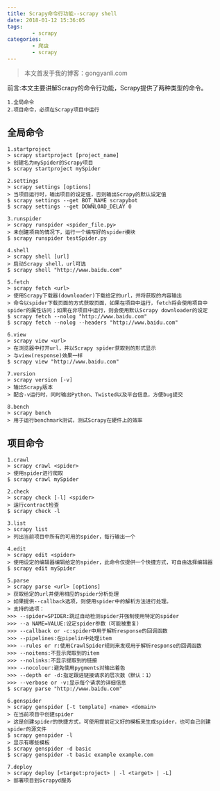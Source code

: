 ```yaml
---
title: Scrapy命令行功能--scrapy shell
date: 2018-01-12 15:36:05
tags:
		- scrapy
categories:
		- 爬虫
		- scrapy
---
```

>本文首发于我的博客：gongyanli.com

前言:本文主要讲解Scrapy的命令行功能，Scrapy提供了两种类型的命令。
	
	1.全局命令
	2.项目命令，必须在Scrapy项目中运行
<!--more-->
## 全局命令
	1.startproject
	> scrapy startproject [project_name]
	> 创建名为mySpider的Scrapy项目
	$ scrapy startproject mySpider
	
	2.settings
	> scrapy settings [options]
	> 当项目运行时，输出项目的设定值，否则输出Scrapy的默认设定值
	$ scrapy settings --get BOT_NAME scrapybot
	$ scrapy settings --get DOWNLOAD_DELAY 0

	3.runspider
	> scrapy runspider <spider_file.py>
	> 未创建项目的情况下，运行一个编写好的spider模块
	$ scrapy runspider testSpider.py
	
	4.shell
	> scrapy shell [url]
	> 启动Scrapy shell，url可选
	$ scrapy shell "http://www.baidu.com"

	5.fetch
	> scrapy fetch <url>
	> 使用Scrapy下载器(downloader)下载给定的url，并将获取的内容输出
	> 命令以spider下载页面的方式获取页面，如果在项目中运行，fetch将会使用项目中spider的属性访问；如果在非项目中运行，则会使用默认Scrapy downloader的设定
	$ scrapy fetch --nolog "http://www.baidu.com"
	$ scrapy fetch --nolog --headers "http://www.baidu.com"

	6.view
	> scrapy view <url>
	> 在浏览器中打开url，并以Scrapy spider获取到的形式显示
	> 与view(response)效果一样
	$ scrapy view "http://www.baidu.com"

	7.version
	> scrapy version [-v]
	> 输出Scrapy版本
	> 配合-v运行时，同时输出Python、Twisted以及平台信息，方便bug提交
	
	8.bench
	> scrapy bench
	> 用于运行benchmark测试，测试Scrapy在硬件上的效率
## 项目命令
	1.crawl
	> scrapy crawl <spider>
	> 使用spider进行爬取
	$ scrapy crawl mySpider

	2.check
	> scrapy check [-l] <spider>
	> 运行contract检查
	$ scrapy check -l
	
	3.list
	> scrapy list
	> 列出当前项目中所有的可用的spider，每行输出一个
	
	4.edit
	> scrapy edit <spider>
	> 使用设定的编辑器编辑给定的spider，此命令仅提供一个快捷方式，可自由选择编辑器
	$ scrapy edit mySpider

	5.parse
	> scrapy parse <url> [options]
	> 获取给定的url并使用相应的spider分析处理
	> 如果提供--callback选项，则使用spider中的解析方法进行处理。
	> 支持的选项：
	>>> --spider=SPIDER:跳过自动检测spider并强制使用特定的spider
	>>> --a NAME=VALUE:设定spider参数（可能被重复）
	>>> --callback or -c:spider中用于解析response的回调函数
	>>> --pipelines:在pipelin中处理item
	>>> --rules or r:使用CrawlSpider规则来发现用于解析response的回调函数
	>>> --noitems:不显示爬取到的item
	>>> --nolinks:不显示提取到的链接
	>>> --nocolour:避免使用pygments对输出着色
	>>> --depth or -d:指定跟进链接请求的层次数（默认：1）
	>>> --verbose or -v:显示每个请求的详细信息
	$ scrapy parse "http://www.baidu.com"

	6.genspider
	> scrapy genspider [-t template] <name> <domain>
	> 在当前项目中创建spider
	> 这是创建spider的快捷方式，可使用提前定义好的模板来生成spider，也可自己创建spider的源文件
	$ scrapy genspider -l
	> 显示有哪些模板
	$ scrapy genspider -d basic
	$ scrapy genspider -t basic example example.com

	7.deploy
	> scrapy deploy [<target:project> | -l <target> | -L]
	> 部署项目到Scrapyd服务